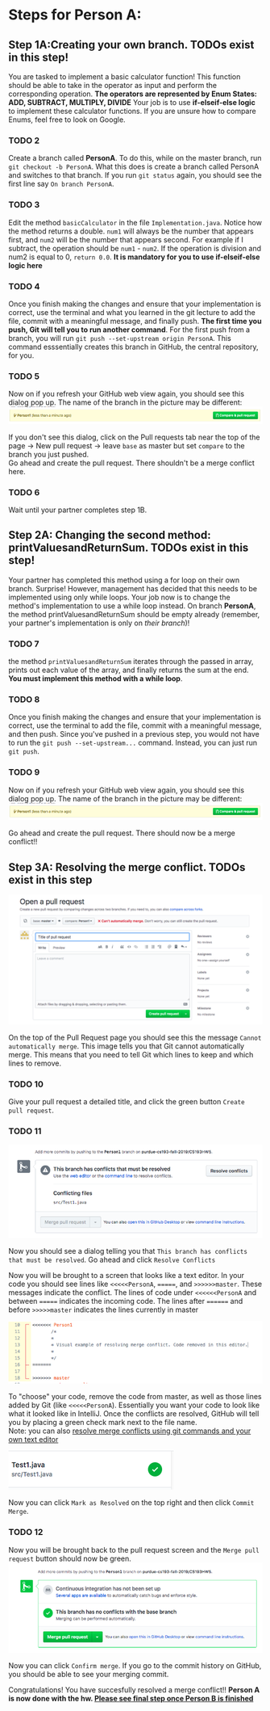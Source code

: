 # Steps for Person A:
## Step 1A:Creating your own branch. TODOs exist in this step!
You are tasked to implement a basic calculator function! This function should be able to take in the operator as input and perform the corresponding operation. **The operators are represented by Enum States: ADD, SUBTRACT, MULTIPLY, DIVIDE** Your job is to use **if-elseif-else logic** to implement these calculator functions. If you are unsure how to compare Enums, feel free to look on Google. 
### TODO 2
Create a branch called **PersonA**. To do this, while on the master branch, run `git checkout -b PersonA`. What this does is create a branch called PersonA and switches to that branch. If you run `git status` again, you should see the first line say `On branch PersonA`. 

### TODO 3
Edit the method `basicCalculator` in the file `Implementation.java`. Notice how the method returns a double. `num1` will always be the number that appears first, and `num2` will be the number that appears second. For example if I subtract, the operation should be `num1` - `num2`. If the operation is division and num2 is equal to 0, `return 0.0`. **It is mandatory for you to use if-elseif-else logic here**

### TODO 4
Once you finish making the changes and ensure that your implementation is correct, use the terminal and what you learned in the git lecture to add the file, commit with a meaningful message, and finally push. **The first time you push, Git will tell you to run another command**. For the first push from a branch, you will run `git push --set-upstream origin PersonA`. This command esssentially creates this branch in GitHub, the central repository, for you. 

### TODO 5
Now on if you refresh your GitHub web view again, you should see this dialog pop up. The name of the branch in the picture may be different:
![](./hw5images/githubDialogCompareAndPRequest.png)

If you don't see this dialog, click on the Pull requests tab near the top of the page -> New pull request -> leave `base` as master but set `compare` to the branch you just pushed.  
Go ahead and create the pull request. There shouldn't be a merge conflict here. 

### TODO 6
Wait until your partner completes step 1B.

## Step 2A: Changing the second method: printValuesandReturnSum. TODOs exist in this step!
Your partner has completed this method using a for loop on their own branch. Surprise! However, management has decided that this needs to be implemented using only while loops. Your job now is to change the method's implementation to use a while loop instead. On branch **PersonA**, the method printValuesandReturnSum should be empty already (remember, your partner's implementation is only on *their branch*)!

### TODO 7
the method `printValuesandReturnSum` iterates through the passed in array, prints out each value of the array, and finally returns the sum at the end. **You must implement this method with a while loop**. 

### TODO 8
Once you finish making the changes and ensure that your implementation is correct, use the terminal to add the file, commit with a meaningful message, and then push. Since you've pushed in a previous step, you would not have to run the `git push --set-upstream...` command. Instead, you can just run `git push`. 

### TODO 9
Now on if you refresh your GitHub web view again, you should see this dialog pop up. The name of the branch in the picture may be different:
![](./hw5images/githubDialogCompareAndPRequest.png)

Go ahead and create the pull request. There should now be a merge conflict!!

## Step 3A: Resolving the merge conflict. TODOs exist in this step
![](./hw5images/PullRequestMergeConflict.png)

On the top of the Pull Request page you should see this the message `Cannot automatically merge`.
This image tells you that Git cannot automatically merge. This means that you need to tell Git which lines to keep and which lines to remove. 

### TODO 10
Give your pull request a detailed title, and click the green button `Create pull request`. 

### TODO 11
![](./hw5images/resolveConflictsDialog.png)

Now you should see a dialog telling you that `This branch has conflicts that must be resolved`.
Go ahead and click `Resolve Conflicts`

Now you will be brought to a screen that looks like a text editor. In your code you should see lines like `<<<<<PersonA`, `=====`, and `>>>>>>master`. These messages indicate the conflict. The lines of code under `<<<<<<PersonA` and between `=====` indicates the incoming code. The lines after `======` and before `>>>>>master` indicates the lines currently in master

![](./hw5images/textEditorExample.png)

To "choose" your code, remove the code from master, as well as those lines added by Git (like `<<<<<PersonA`). Essentially you want your code to look like what it looked like in IntelliJ. Once the conflicts are resolved, GitHub will tell you by placing a green check mark next to the file name.  
Note: you can also [resolve merge conflicts using git commands and your own text editor](https://help.github.com/en/github/collaborating-with-issues-and-pull-requests/resolving-a-merge-conflict-using-the-command-line)

![](./hw5images/greenCheckMark.png)

Now you can click `Mark as Resolved` on the top right and then click `Commit Merge`. 

### TODO 12
Now you will be brought back to the pull request screen and the `Merge pull request` button should now be green.
![](./hw5images/successfulConflictResolve.png)

Now you can click `Confirm merge`. If you go to the commit history on GitHub, you should be able to see your merging commit. 

Congratulations! You have succesfully resolved a merge conflict!!
**Person A is now done with the hw. [Please see final step once Person B is finished](README.md#final-step-once-both-teammates-are-done)**
